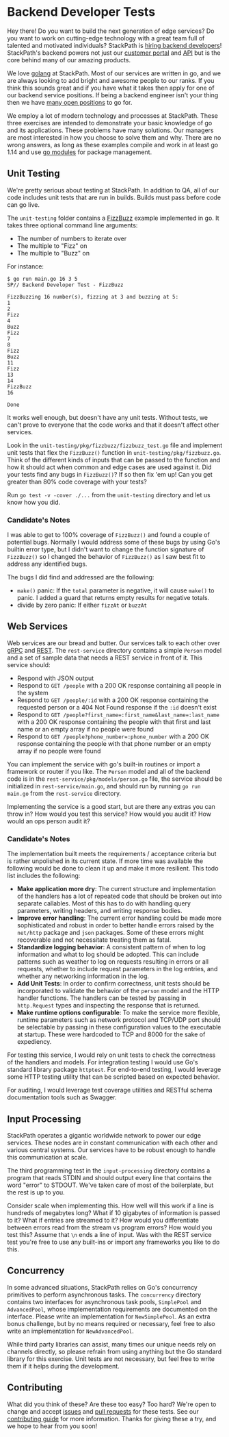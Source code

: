 # Backend Developer Tests

Hey there! Do you want to build the next generation of edge services? Do you 
want to work on cutting-edge technology with a great team full of talented and 
motivated individuals? StackPath is [hiring backend developers](https://stackpath.applytojob.com/apply/)! 
StackPath's backend powers not just our [customer portal](https://control.stackpath.com) 
and [API](https://developer.stackpath.com/) but is the core behind many of our 
amazing products. 

We love [golang](https://golang.org/) at StackPath. Most of our services are 
written in go, and we are always looking to add bright and awesome people to our 
ranks. If you think this sounds great and if you have what it takes then 
apply for one of our backend service positions. If being a backend engineer isn't your 
thing then we have [many open positions](https://stackpath.applytojob.com/) to go for.

We employ a lot of modern technology and processes at StackPath. These three 
exercises are intended to demonstrate your basic knowledge of go and its 
applications. These problems have many solutions. Our managers are most interested in 
how you choose to solve them and why. There are no wrong answers, as long as 
these examples compile and work in at least go 1.14 and use [go modules](https://golang.org/ref/mod)
for package management.

## Unit Testing

We're pretty serious about testing at StackPath. In addition to QA, all of our 
code includes unit tests that are run in builds. Builds must pass before code 
can go live. 

The `unit-testing` folder contains a [FizzBuzz](https://imranontech.com/2007/01/24/using-fizzbuzz-to-find-developers-who-grok-coding/) 
example implemented in go. It takes three optional command line arguments:
- The number of numbers to iterate over
- The multiple to "Fizz" on
- The multiple to "Buzz" on

For instance:

```
$ go run main.go 16 3 5
SP// Backend Developer Test - FizzBuzz

FizzBuzzing 16 number(s), fizzing at 3 and buzzing at 5:
1
2
Fizz
4
Buzz
Fizz
7
8
Fizz
Buzz
11
Fizz
13
14
FizzBuzz
16

Done
```

It works well enough, but doesn't have any unit tests. Without tests, we can't 
prove to everyone that the code works and that it doesn't affect other services. 

Look in the `unit-testing/pkg/fizzbuzz/fizzbuzz_test.go` file and implement unit 
tests that flex the `FizzBuzz()` function in `unit-testing/pkg/fizzbuzz.go`. Think 
of the different kinds of inputs that can be passed to the function and how it 
should act when common and edge cases are used against it. Did your tests find 
any bugs in `FizzBuzz()`? If so then fix 'em up! Can you get greater than 80% 
code coverage with your tests? 

Run `go test -v -cover ./...` from the `unit-testing` directory and let us know 
how you did.

### Candidate's Notes
I was able to get to 100% coverage of `FizzBuzz()` and found a couple of potential bugs. Normally I would address some
of these bugs by using Go's builtin error type, but I didn't want to change the function signature of `FizzBuzz()` so I 
changed the behavior of `FizzBuzz()` as I saw best fit to address any identified bugs.

The bugs I did find and addressed are the following:

- `make()` panic: If the `total` parameter is negative, it will cause `make()` to panic. I added a guard that returns empty results for negative totals.
- divide by zero panic: If either `fizzAt` or `buzzAt`

## Web Services

Web services are our bread and butter. Our services talk to each other over 
[gRPC](https://grpc.io/) and [REST](https://en.wikipedia.org/wiki/Representational_state_transfer). 
The `rest-service` directory contains a simple `Person` model and a set of 
sample data that needs a REST service in front of it. This service should:

- Respond with JSON output
- Respond to `GET /people` with a 200 OK response containing all people in the 
  system
- Respond to `GET /people/:id` with a 200 OK response containing the requested 
  person or a 404 Not Found response if the `:id` doesn't exist
- Respond to `GET /people?first_name=:first_name&last_name=:last_name` with a 
  200 OK response containing the people with that first and last name or an 
  empty array if no people were found
- Respond to `GET /people?phone_number=:phone_number` with a 200 OK response 
  containing the people with that phone number or an empty array if no people 
  were found

You can implement the service with go's built-in routines or import a framework 
or router if you like. The `Person` model and all of the backend code is in the 
`rest-service/pkg/models/person.go` file, the service should be initialized in 
`rest-service/main.go`, and should run by running `go run main.go` from the 
`rest-service` directory.

Implementing the service is a good start, but are there any extras you can throw 
in? How would you test this service? How would you audit it? How would an ops 
person audit it?

### Candidate's Notes
The implementation built meets the requirements / acceptance criteria but is rather unpolished
in its current state. If more time was available the following would be done to clean it up
and make it more resilient. This todo list includes the following:

- **Make application more dry**: The current structure and implementation of the handlers has a lot of repeated code that should be broken
out into separate callables. Most of this has to do with handling query parameters, writing headers, and writing response bodies.
- **Improve error handling**: The current error handling could be made more sophisticated and robust in order to better handle errors
raised by the `net/http` package and `json` packages. Some of these errors might recoverable and not necessitate treating
them as fatal.
- **Standardize logging behavior**: A consistent pattern of when to log information and what to log should be adopted. This can include
patterns such as weather to log on requests resulting in errors or all requests, whether to include request parameters in
the log entries, and whether any networking information in the log.
- **Add Unit Tests**: In order to confirm correctness, unit tests should be incorporated to validate the behavior of the `person` model
and the HTTP handler functions. The handlers can be tested by passing in `http.Request` types and inspecting the response that is
returned.
- **Make runtime options configurable**: To make the service more flexible, runtime parameters such as network protocol and
TCP/UDP port should be selectable by passing in these configuration values to the executable at startup. These were hardcoded
to TCP and 8000 for the sake of expediency.

For testing this service, I would rely on unit tests to check the correctness of the handlers and models. For integration testing
I would use Go's standard library package `httptest`. For end-to-end testing, I would leverage some HTTP testing utility that can
be scripted based on expected behavior.

For auditing, I would leverage test coverage utilities and RESTful schema documentation tools such as Swagger.


## Input Processing

StackPath operates a gigantic worldwide network to power our edge services. These 
nodes are in constant communication with each other and various central systems. 
Our services have to be robust enough to handle this communication at scale.

The third programming test in the `input-processing` directory contains a 
program that reads STDIN and should output every line that contains the word "error" 
to STDOUT. We've taken care of most of the boilerplate, but the rest is up to you. 

Consider scale when implementing this. How well will this work if a line is 
hundreds of megabytes long? What if 10 gigabytes of information is passed to it? 
What if entries are streamed to it? How would you differentiate between errors read 
from the stream vs program errors? How would you test this? Assume that `\n` ends a 
line of input. Was with the REST service test you're free to use any built-ins or 
import any frameworks you like to do this.

## Concurrency

In some advanced situations, StackPath relies on Go's concurrency primitives to
perform asynchronous tasks. The `concurrency` directory contains two interfaces for
asynchronous task pools, `SimplePool` and `AdvancedPool`, whose implementation
requirements are documented on the interface. Please write an implementation for
`NewSimplePool`. As an extra bonus challenge, but by no means required or necessary,
feel free to also write an implementation for `NewAdvancedPool`.

While third party libraries can assist, many times our unique needs rely on channels
directly, so please refrain from using anything but the Go standard library for this
exercise. Unit tests are not necessary, but feel free to write them if it helps
during the development.

## Contributing

What did you think of these? Are these too easy? Too hard? We're open to change 
and accept [issues](https://github.com/stackpath/backend-developer-tests/issues) 
and [pull requests](https://github.com/stackpath/backend-developer-tests/pulls) 
for these tests. See our [contributing guide](https://github.com/stackpath/backend-developer-tests/blob/master/.github/contributing.md) 
for more information. Thanks for giving these a try, and we hope to hear from you 
soon!
